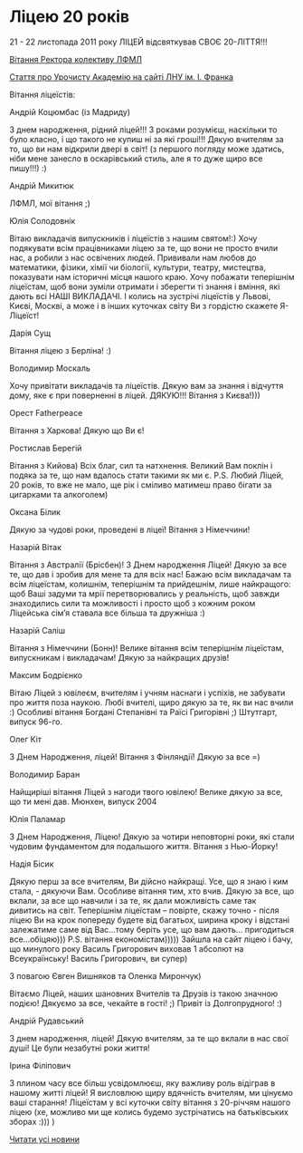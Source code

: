# Ліцею 20 років

21 - 22 листопада 2011 року ЛІЦЕЙ відсвяткував СВОЄ 20-ЛІТТЯ!!!

[Вітання Ректора колективу ЛФМЛ ](http://www.lnu.edu.ua/news/vit_rect_licey-11-11.htm)

[ Стаття про Урочисту Академію на сайті ЛНУ ім. І. Франка](http://www.lnu.edu.ua/news/uvil_licey-11-11.htm)

Вітання ліцеїстів:

Андрій Коцюмбас (із Мадриду)

З днем народження, рідний ліцей!!! З роками розумієш, наскільки то було класно, і що такого не купиш ні за які гроші!!!
Дякую вчителям за то, що ви нам відкрили двері в світ! (з першого погляду може здатись, ніби мене занесло в оскарівський стиль, але я то дуже щиро все пишу!!!) :)

Андрій Микитюк

ЛФМЛ, мої вітання ;)

Юлія Солодовнік

Вітаю викладачів випускників і ліцеїстів з нашим святом!:)
Хочу подякувати всім працівниками ліцею за те, що вони не просто вчили нас, а робили з нас освічених людей. Прививали нам любов до математики, фізики, хімії чи біології, культури, театру, мистецтва, показувати нам історичні місця нашого краю.
Хочу побажати теперішнім ліцеїстам, щоб вони зуміли отримати і зберегти ті знання і вміння, які дають всі НАШІ ВИКЛАДАЧІ. І колись на зустрічі ліцеїстів у Львові, Києві, Москві, а може і в інших куточках світу Ви з гордістю скажете Я-Ліцеїст!

Дарія Сущ

Вітання ліцею з Берліна! :)

Володимир Москаль

Хочу привітати викладачів та ліцеїстів. Дякую вам за знання і відчуття дому, яке є при поверненні в ліцей. ДЯКУЮ!!! Вітання з Києва!)))

Орест Fatherpeace

Вітання з Харкова! Дякую що Ви є!

Ростислав Берегій

Вітання з Кийова) Всіх благ, сил та натхнення. Великий Вам поклін і подяка за те, що нам вдалось стати такими як ми є.
P.S. Любий Ліцей, 20 років, то вже не мало, ще рік і сміливо матимеш право бігати за цигарками та алкоголем)

Оксана Білик

Дякую за чудові роки, проведені в ліцеї! Вітання з Німеччини!

Назарій Вітак

Вітання з Австралії (Брісбен)! З Днем народження Ліцей! Дякую за все те, що дав і зробив для мене та для всіх нас! Бажаю всім викладачам та всім ліцеїстам, колишнім, теперішнім та прийдешнім, лише найкращого: щоб Ваші задуми та мрії перетворювались у реальність, щоб завжди знаходились сили та можливості і просто щоб з кожним роком Ліцейська сім’я ставала все більша та дружніша :)

Назарій Саліш

Вітання з Німеччини (Бонн)! Велике вітання всім теперішнім ліцеїстам, випускникам і викладачам! Дякую за найкращих друзів!

Максим Бодрієнко

Вітаю Ліцей з ювілеєм, вчителям і учням наснаги і успіхів, не забувати про життя поза наукою. Любі вчителі, щиро дякую за те, як ви нас вчили :) Особливі вітання Богдані Степанівні та Раїсі Григорівні ;) Штутгарт, випуск 96-го.

Олег Кіт

З Днем Народження, ліцей! Вітання з Фінляндії! Дякую за все =)

Володимир Баран

Найщиріші вітання Ліцей з нагоди твого ювілею! Велике дякую за все, що ти мені дав. Мюнхен, випуск 2004

Юлія Паламар

З Днем Народження, Ліцею! Дякую за чотири неповторні роки, які стали чудовим фундаментом для подальшого життя. Вітання з Нью-Йорку!

Надія Бісик

Дякую перш за все вчителям, Ви дійсно найкращі. Усе, що я знаю і ким стала, - дякуючи Вам. Особливе вітання тим, хто вчив.
Дякую за все, що вклали, за все що навчили і за те, як дали можливість саме так дивитись на світ.
Теперішнім ліцеїстам – повірте, скажу точно - після ліцею Ви на крок попереду будете від багатьох, ширина кроку і відстані залежатиме саме від Вас...тому беріть усе, що вам дають... пригодиться все...обіцяю)))
P.S. вітання економістам))))) Зайшла на сайт ліцею і бачу, що минулого року Василь Григорович виховав 1 абсолют на Всеукраїнську! Василь Григорович, ви супер)

З повагою Євген Вишняков та Оленка Мирончук)

Вітаємо Ліцей, наших шановних Вчителів та Друзів із такою значною подією! Дякуємо за все, чекайте в гості! ;) Привіт із Долгопрудного! :)

Андрій Рудавський

З днем народження, ліцей! Дякую вчителям, за те що вклали в нас свої душі!
Це були незабутні роки життя!

Ірина Філіпович

З плином часу все більш усвідомлюєш, яку важливу роль відіграв в нашому житті ліцей! Я висловлюю щиру вдячність вчителям, ми цінуємо ваші старання! Ліцеїстам у всі куточки світу вітання з 20-річчям нашого ліцею (хе, можливо ми ще колись будемо зустрічатись на батьківських зборах :))) )

[Читати усі новини](/news)

